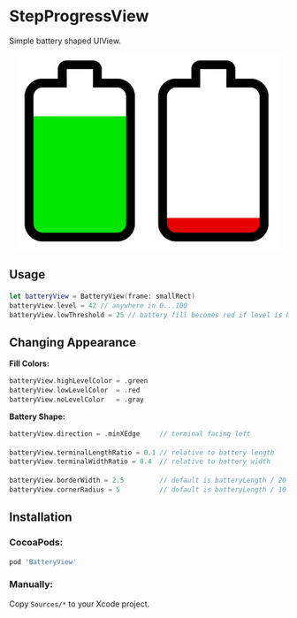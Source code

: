 # StepProgressView
Simple battery shaped UIView.

<p align="center">
<img src="Screenshots/Battery.png">
</p>

## Usage

```swift
let batteryView = BatteryView(frame: smallRect)
batteryView.level = 42 // anywhere in 0...100
batteryView.lowThreshold = 25 // battery fill becomes red if level is below this threshold
```

## Changing Appearance

**Fill Colors:**


```swift
batteryView.highLevelColor = .green
batteryView.lowLevelColor  = .red
batteryView.noLevelColor   = .gray
```

**Battery Shape:**

```swift
batteryView.direction = .minXEdge     // terminal facing left

batteryView.terminalLengthRatio = 0.1 // relative to battery length
batteryView.terminalWidthRatio = 0.4  // relative to battery width

batteryView.borderWidth = 2.5         // default is batteryLength / 20
batteryView.cornerRadius = 5          // default is batteryLength / 10

```

## Installation

### CocoaPods:

```ruby
pod 'BatteryView'
```

### Manually:

Copy `Sources/*` to your Xcode project.

